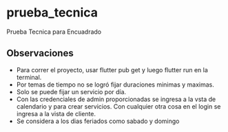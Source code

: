 # prueba_tecnica

Prueba Tecnica para Encuadrado

## Observaciones

* Para correr el proyecto, usar flutter pub get y luego flutter run en la terminal. 
* Por temas de tiempo no se logró fijar duraciones minimas y maximas. 
* Solo se puede fijar un servicio por día.
* Con las credenciales de admin proporcionadas se ingresa a la vsta de calendario y para crear servicios. Con cualquier otra cosa en el login se ingresa a la vista de cliente. 
* Se considera a los dias feriados como sabado y domingo

